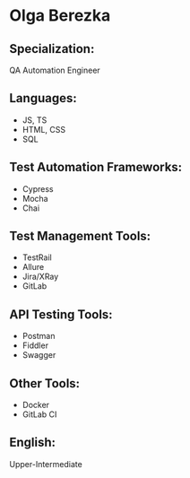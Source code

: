 # **Olga Berezka**

## Specialization: 
QA Automation Engineer

## Languages: 
* JS, TS
* HTML, CSS
* SQL

## Test Automation Frameworks:
* Cypress 
* Mocha
* Chai

## Test Management Tools:
* TestRail
* Allure
* Jira/XRay
* GitLab

## API Testing Tools:
* Postman
* Fiddler
* Swagger

## Other Tools:
* Docker
* GitLab CI

## English: 
Upper-Intermediate 